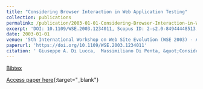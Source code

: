 ```yaml
---
title: "Considering Browser Interaction in Web Application Testing"
collection: publications
permalink: /publication/2003-01-01-Considering-Browser-Interaction-in-Web-Application-Testing
excerpt: 'DOI: 10.1109/WSE.2003.1234011, Scopus ID: 2-s2.0-84944448513, Cited by: 48'
date: 2003-01-01
venue: '5th International Workshop on Web Site Evolution (WSE 2003) - Architecture, 22 September 2003, Amsterdam, The Netherlands'
paperurl: 'https://doi.org/10.1109/WSE.2003.1234011'
citation: ' Giuseppe A. Di Lucca,  Massimiliano Di Penta, &quot;Considering Browser Interaction in Web Application Testing.&quot; 5th International Workshop on Web Site Evolution (WSE 2003) - Architecture, 22 September 2003, Amsterdam, The Netherlands, 2003.'
---
```

[Bibtex](https://dblp.org/rec/bib/conf/wse/LuccaP03)

[Access paper here](https://doi.org/10.1109/WSE.2003.1234011){:target="_blank"}
